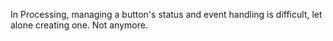 In Processing, managing a button's status and event handling is difficult, let alone creating one. Not anymore.
